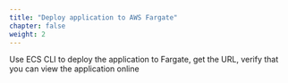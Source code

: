 ```yaml
---
title: "Deploy application to AWS Fargate"
chapter: false
weight: 2
---
```


Use ECS CLI to deploy the application to Fargate, get the URL,
verify that you can view the application online